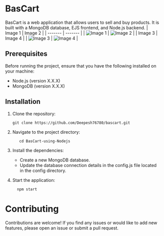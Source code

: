 # BasCart

BasCart is a web application that allows users to sell and buy products. It is built with a MongoDB database, EJS frontend, and Node.js backend.
| Image 1 | Image 2 |
| ------- | ------- |
| ![Image 1](https://github.com/Deepesh76780/BasCart-using-Nodejs/assets/99245631/3d33f6ee-ab7f-4cf0-9cce-7644ca5bb117) | ![Image 2](https://github.com/Deepesh76780/BasCart-using-Nodejs/assets/99245631/99a4035d-50f8-4166-91bf-7263cb151a61) |
| Image 3 | Image 4 |
| ![Image 3](https://github.com/Deepesh76780/BasCart-using-Nodejs/assets/99245631/a6f18813-a77c-437b-9766-448db7ab6c2b) | ![Image 4](https://github.com/Deepesh76780/BasCart-using-Nodejs/assets/99245631/20c8b40a-d6ed-48b8-aca5-c06afe7fa744) |

## Prerequisites

Before running the project, ensure that you have the following installed on your machine:

- Node.js (version X.X.X)
- MongoDB (version X.X.X)

## Installation

1. Clone the repository:

   ```shell
   git clone https://github.com/Deepesh76780/bascart.git
   ```
2. Navigate to the project directory:


   ```shell
      cd BasCart-using-Nodejs
    ```
3. Install the dependencies:
    
   - Create a new MongoDB database.
   - Update the database connection details in the config.js file located in the config directory.
    
4. Start the application:

    ```shell
      npm start
      ```
# Contributing
  Contributions are welcome! If you find any issues or would like to add new features, please open an issue or submit a pull request.


